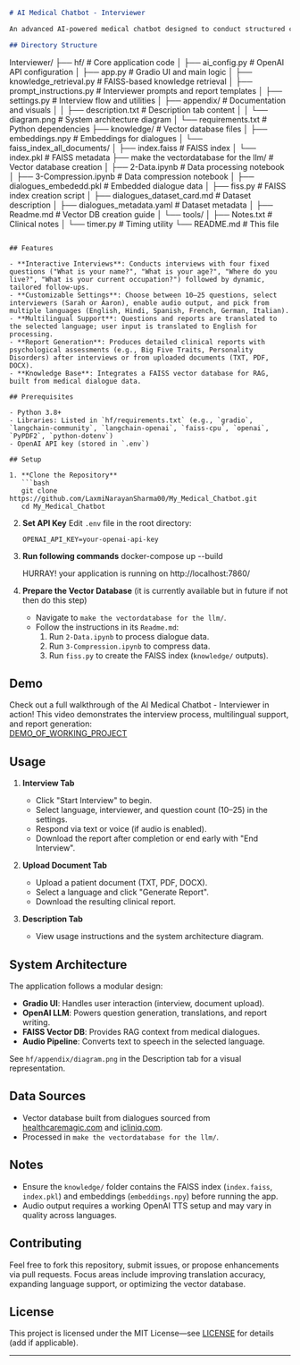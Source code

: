 ```markdown
# AI Medical Chatbot - Interviewer

An advanced AI-powered medical chatbot designed to conduct structured clinical interviews and generate detailed psychological reports. Built with Retrieval-Augmented Generation (RAG) using a FAISS vector database, this tool supports multilingual interactions (including Hindi) and offers flexible interview lengths (10–25 questions). It includes two virtual interviewers—Sarah (compassionate) and Aaron (direct)—and can process uploaded patient documents for report generation.

## Directory Structure

```
Interviewer/
├── hf/                       # Core application code
│   ├── ai_config.py          # OpenAI API configuration
│   ├── app.py               # Gradio UI and main logic
│   ├── knowledge_retrieval.py # FAISS-based knowledge retrieval
│   ├── prompt_instructions.py # Interviewer prompts and report templates
│   ├── settings.py          # Interview flow and utilities
│   ├── appendix/            # Documentation and visuals
│   │   ├── description.txt  # Description tab content
│   │   └── diagram.png      # System architecture diagram
│   └── requirements.txt     # Python dependencies
├── knowledge/                # Vector database files
│   ├── embeddings.npy       # Embeddings for dialogues
│   └── faiss_index_all_documents/
│       ├── index.faiss      # FAISS index
│       └── index.pkl        # FAISS metadata
├── make the vectordatabase for the llm/  # Vector database creation
│   ├── 2-Data.ipynb         # Data processing notebook
│   ├── 3-Compression.ipynb  # Data compression notebook
│   ├── dialogues_embededd.pkl  # Embedded dialogue data
│   ├── fiss.py             # FAISS index creation script
│   ├── dialogues_dataset_card.md  # Dataset description
│   ├── dialogues_metadata.yaml    # Dataset metadata
│   ├── Readme.md           # Vector DB creation guide
│   └── tools/
│       ├── Notes.txt       # Clinical notes
│       └── timer.py        # Timing utility
└── README.md               # This file
```

## Features

- **Interactive Interviews**: Conducts interviews with four fixed questions ("What is your name?", "What is your age?", "Where do you live?", "What is your current occupation?") followed by dynamic, tailored follow-ups.
- **Customizable Settings**: Choose between 10–25 questions, select interviewers (Sarah or Aaron), enable audio output, and pick from multiple languages (English, Hindi, Spanish, French, German, Italian).
- **Multilingual Support**: Questions and reports are translated to the selected language; user input is translated to English for processing.
- **Report Generation**: Produces detailed clinical reports with psychological assessments (e.g., Big Five Traits, Personality Disorders) after interviews or from uploaded documents (TXT, PDF, DOCX).
- **Knowledge Base**: Integrates a FAISS vector database for RAG, built from medical dialogue data.

## Prerequisites

- Python 3.8+
- Libraries: Listed in `hf/requirements.txt` (e.g., `gradio`, `langchain-community`, `langchain-openai`, `faiss-cpu`, `openai`, `PyPDF2`, `python-dotenv`)
- OpenAI API key (stored in `.env`)

## Setup

1. **Clone the Repository**
   ```bash
   git clone https://github.com/LaxmiNarayanSharma00/My_Medical_Chatbot.git
   cd My_Medical_Chatbot
   ```


2. **Set API Key**
   Edit `.env` file in the root directory:
   ```
   OPENAI_API_KEY=your-openai-api-key
   ```

3. **Run following commands**
   docker-compose up --build

   HURRAY! your application is running on http://localhost:7860/

4. **Prepare the Vector Database** (it is currently available but in future if not then do this step)
   - Navigate to `make the vectordatabase for the llm/`.
   - Follow the instructions in its `Readme.md`:
     1. Run `2-Data.ipynb` to process dialogue data.
     2. Run `3-Compression.ipynb` to compress data.
     3. Run `fiss.py` to create the FAISS index (`knowledge/` outputs).


## Demo

Check out a full walkthrough of the AI Medical Chatbot - Interviewer in action! This video demonstrates the interview process, multilingual support, and report generation:  
[DEMO_OF_WORKING_PROJECT](https://youtu.be/nvnCWA7CdPU?feature=shared)

## Usage


1. **Interview Tab**
   - Click "Start Interview" to begin.
   - Select language, interviewer, and question count (10–25) in the settings.
   - Respond via text or voice (if audio is enabled).
   - Download the report after completion or end early with "End Interview".

2. **Upload Document Tab**
   - Upload a patient document (TXT, PDF, DOCX).
   - Select a language and click "Generate Report".
   - Download the resulting clinical report.

3. **Description Tab**
   - View usage instructions and the system architecture diagram.

## System Architecture

The application follows a modular design:
- **Gradio UI**: Handles user interaction (interview, document upload).
- **OpenAI LLM**: Powers question generation, translations, and report writing.
- **FAISS Vector DB**: Provides RAG context from medical dialogues.
- **Audio Pipeline**: Converts text to speech in the selected language.

See `hf/appendix/diagram.png` in the Description tab for a visual representation.

## Data Sources

- Vector database built from dialogues sourced from [healthcaremagic.com](https://healthcaremagic.com) and [icliniq.com](https://icliniq.com).
- Processed in `make the vectordatabase for the llm/`.

## Notes

- Ensure the `knowledge/` folder contains the FAISS index (`index.faiss`, `index.pkl`) and embeddings (`embeddings.npy`) before running the app.
- Audio output requires a working OpenAI TTS setup and may vary in quality across languages.


## Contributing

Feel free to fork this repository, submit issues, or propose enhancements via pull requests. Focus areas include improving translation accuracy, expanding language support, or optimizing the vector database.

## License

This project is licensed under the MIT License—see [LICENSE](LICENSE) for details (add if applicable).

---
```


